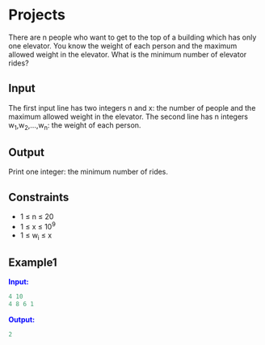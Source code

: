 # Projects

There are n people who want to get to the top of a building which has only one elevator. You know the weight of each person and the maximum allowed weight in the elevator. What is the minimum number of elevator rides?

## Input
The first input line has two integers n and x: the number of people and the maximum allowed weight in the elevator.
The second line has n integers w<sub>1</sub>,w<sub>2</sub>,&hellip;,w<sub>n</sub>: the weight of each person.

## Output

Print one integer: the minimum number of rides.

## Constraints

- 1 &le; n &le; 20
- 1 &le; x &le; 10<sup>9</sup>
- 1 &le; w<sub>i</sub> &le; x

## Example1
<font color="blue">**Input:**</font>
```c++
4 10
4 8 6 1
```
<font color="blue">**Output:**</font>
```c++
2
``` 

